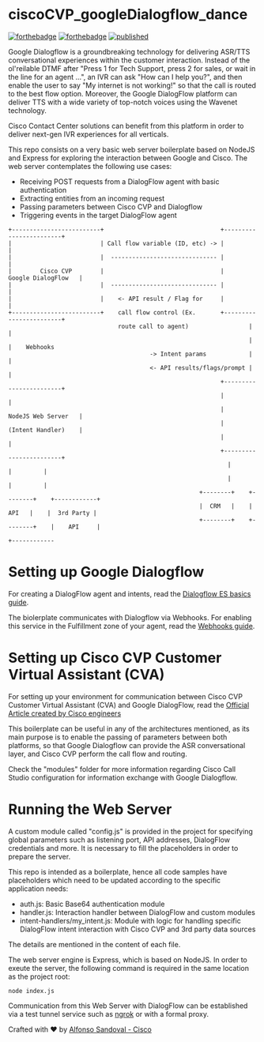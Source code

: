 # ciscoCVP_googleDialogflow_dance

[![forthebadge](https://forthebadge.com/images/badges/made-with-javascript.svg)](https://forthebadge.com) [![forthebadge](https://forthebadge.com/images/badges/built-with-love.svg)](https://forthebadge.com) [![published](https://static.production.devnetcloud.com/codeexchange/assets/images/devnet-published.svg)](https://developer.cisco.com/codeexchange/github/repo/ponchotitlan/ciscoCVP_googleDialogflow_dance)

Google Dialogflow is a groundbreaking technology for delivering ASR/TTS conversational experiences within the customer interaction. Instead of the ol'reilable DTMF after "Press 1 for Tech Support, press 2 for sales, or wait in the line for an agent ...", an IVR can ask "How can I help you?", and then enable the user to say "My internet is not working!" so that the call is routed to the best flow option. Moreover, the Google DialogFlow platform can deliver TTS with a wide variety of top-notch voices using the Wavenet technology.

Cisco Contact Center solutions can benefit from this platform in order to deliver next-gen IVR experiences for all verticals.

This repo consists on a very basic web server boilerplate based on NodeJS and Express for exploring the interaction between Google and Cisco. The web server contemplates the following use cases:

- Receiving POST requests from a DialogFlow agent with basic authentication
- Extracting entities from an incoming request
- Passing parameters between Cisco CVP and Dialogflow
- Triggering events in the target DialogFlow agent

```                                                                                       
+-------------------------+                                 +------------------------+                       
|                         | Call flow variable (ID, etc) -> |                        |                       
|                         |  ------------------------------ |                        |                       
|        Cisco CVP        |                                 |    Google DialogFlow   |                       
|                         |  ------------------------------ |                        |                       
|                         |    <- API result / Flag for     |                        |                       
+-------------------------+    call flow control (Ex.       +------------------------+                       
                               route call to agent)                 |        |                               
                                                                    |        |    Webhooks                   
                                        -> Intent params            |        |                               
                                        <- API results/flags/prompt |        |                               
                                                            +------------------------+                       
                                                            |                        |                       
                                                            |    NodeJS Web Server   |                       
                                                            |    (Intent Handler)    |                       
                                                            |                        |                       
                                                            +------------------------+                       
                                                              |          |         |                         
                                                              |          |         |                         
                                                      +--------+    +--------+    +------------+
                                                      |  CRM   |    |  API   |    |  3rd Party |             
                                                      +--------+    +--------+    |    API     |             
                                                                                  +------------
```

# Setting up Google Dialogflow

For creating a DialogFlow agent and intents, read the [Dialogflow ES basics guide](https://cloud.google.com/dialogflow/es/docs/basics).

The biolerplate communicates with Dialogflow via Webhooks. For enabling this service in the Fulfillment zone of your agent, read the [Webhooks guide](https://cloud.google.com/dialogflow/es/docs/fulfillment-webhook?hl=es-419).

# Setting up Cisco CVP Customer Virtual Assistant (CVA)

For setting up your environment for communication between Cisco CVP Customer Virtual Assistant (CVA) and Google DialogFlow, read the [Official Article created by Cisco engineers](https://www.cisco.com/c/en/us/support/docs/contact-center/unified-customer-voice-portal/215527-configure-cvp-customer-virtual-assistant.html) 

This boilerplate can be useful in any of the architectures mentioned, as its main purpose is to enable the passing of parameters between both platforms, so that Google Dialogflow can provide the ASR conversational layer, and Cisco CVP perform the call flow and routing.

Check the "modules" folder for more information regarding Cisco Call Studio configuration for information exchange with Google Dialogflow.

# Running the Web Server

A custom module called "config.js" is provided in the project for specifying global parameters such as listening port, API addresses, DialogFlow credentials and more. It is necessary to fill the placeholders in order to prepare the server.

This repo is intended as a boilerplate, hence all code samples have placeholders which need to be updated according to the specific application needs:

- auth.js: Basic Base64 authentication module
- handler.js: Interaction handler between DialogFlow and custom modules
- intent-handlers/my_intent.js:  Module with logic for handling specific DialogFlow intent interaction with Cisco CVP and 3rd party data sources

The details are mentioned in the content of each file.

The web server engine is Express, which is based on NodeJS. In order to exeute the server, the following command is required in the same location as the project root:

```
node index.js
```

Communication from this Web Server with DialogFlow can be established via a test tunnel service such as [ngrok](https://ngrok.com/) or with a formal proxy.

Crafted with :heart: by [Alfonso Sandoval - Cisco](https://linkedin.com/in/asandovalros)
